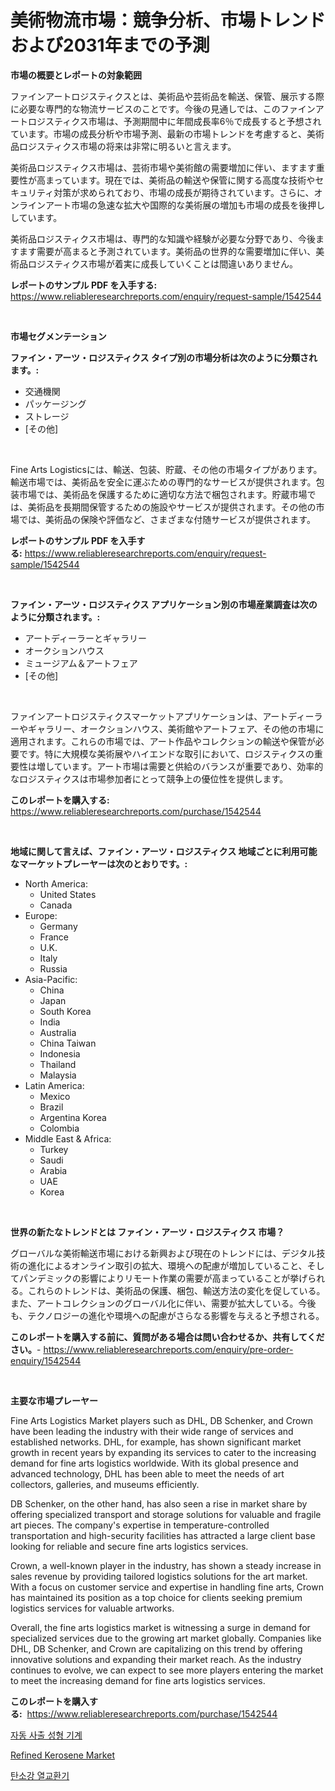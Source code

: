 <p><h1>美術物流市場：競争分析、市場トレンドおよび2031年までの予測</h1></p><p><strong>市場の概要とレポートの対象範囲</strong></p>
<p><p>ファインアートロジスティクスとは、美術品や芸術品を輸送、保管、展示する際に必要な専門的な物流サービスのことです。今後の見通しでは、このファインアートロジスティクス市場は、予測期間中に年間成長率6％で成長すると予想されています。市場の成長分析や市場予測、最新の市場トレンドを考慮すると、美術品ロジスティクス市場の将来は非常に明るいと言えます。</p><p>美術品ロジスティクス市場は、芸術市場や美術館の需要増加に伴い、ますます重要性が高まっています。現在では、美術品の輸送や保管に関する高度な技術やセキュリティ対策が求められており、市場の成長が期待されています。さらに、オンラインアート市場の急速な拡大や国際的な美術展の増加も市場の成長を後押ししています。</p><p>美術品ロジスティクス市場は、専門的な知識や経験が必要な分野であり、今後ますます需要が高まると予測されています。美術品の世界的な需要増加に伴い、美術品ロジスティクス市場が着実に成長していくことは間違いありません。</p></p>
<p><strong>レポートのサンプル PDF を入手する:</strong> <a href="https://www.reliableresearchreports.com/enquiry/request-sample/1542544">https://www.reliableresearchreports.com/enquiry/request-sample/1542544</a></p>
<p>&nbsp;</p>
<p><strong>市場セグメンテーション</strong></p>
<p><strong>ファイン・アーツ・ロジスティクス タイプ別の市場分析は次のように分類されます。:</strong></p>
<p><ul><li>交通機関</li><li>パッケージング</li><li>ストレージ</li><li>[その他]</li></ul></p>
<p>&nbsp;</p>
<p><p>Fine Arts Logisticsには、輸送、包装、貯蔵、その他の市場タイプがあります。輸送市場では、美術品を安全に運ぶための専門的なサービスが提供されます。包装市場では、美術品を保護するために適切な方法で梱包されます。貯蔵市場では、美術品を長期間保管するための施設やサービスが提供されます。その他の市場では、美術品の保険や評価など、さまざまな付随サービスが提供されます。</p></p>
<p><strong>レポートのサンプル PDF を入手する:</strong>&nbsp;<a href="https://www.reliableresearchreports.com/enquiry/request-sample/1542544">https://www.reliableresearchreports.com/enquiry/request-sample/1542544</a></p>
<p>&nbsp;</p>
<p><strong> ファイン・アーツ・ロジスティクス アプリケーション別の市場産業調査は次のように分類されます。:</strong></p>
<p><ul><li>アートディーラーとギャラリー</li><li>オークションハウス</li><li>ミュージアム＆アートフェア</li><li>[その他]</li></ul></p>
<p>&nbsp;</p>
<p><p>ファインアートロジスティクスマーケットアプリケーションは、アートディーラーやギャラリー、オークションハウス、美術館やアートフェア、その他の市場に適用されます。これらの市場では、アート作品やコレクションの輸送や保管が必要です。特に大規模な美術展やハイエンドな取引において、ロジスティクスの重要性は増しています。アート市場は需要と供給のバランスが重要であり、効率的なロジスティクスは市場参加者にとって競争上の優位性を提供します。</p></p>
<p><strong>このレポートを購入する:</strong>&nbsp; <a href="https://www.reliableresearchreports.com/purchase/1542544">https://www.reliableresearchreports.com/purchase/1542544</a></p>
<p>&nbsp;</p>
<p><strong>地域に関して言えば、ファイン・アーツ・ロジスティクス 地域ごとに利用可能なマーケットプレーヤーは次のとおりです。:</strong></p>
<p><ul>
    <li>
        North America:
        <ul>
            <li>United States</li>
            <li>Canada</li>
        </ul>
    </li>
    <li>
        Europe:
        <ul>
            <li>Germany</li>
            <li>France</li>
            <li>U.K.</li>
            <li>Italy</li>
            <li>Russia</li>
        </ul>
    </li>
    <li>
        Asia-Pacific:
        <ul>
            <li>China</li>
            <li>Japan</li>
            <li>South Korea</li>
            <li>India</li>
            <li>Australia</li>
            <li>China Taiwan</li>
            <li>Indonesia</li>
            <li>Thailand</li>
            <li>Malaysia</li>
        </ul>
    </li>
    <li>
        Latin America:
        <ul>
            <li>Mexico</li>
            <li>Brazil</li>
            <li>Argentina Korea</li>
            <li>Colombia</li>
        </ul>
    </li>
    <li>
        Middle East & Africa:
        <ul>
            <li>Turkey</li>
            <li>Saudi</li>
            <li>Arabia</li>
            <li>UAE</li>
            <li>Korea</li>
        </ul>
    </li>
    </ul></p>
<p>&nbsp;</p>
<p><strong>世界の新たなトレンドとは ファイン・アーツ・ロジスティクス 市場？</strong></p>
<p><p>グローバルな美術輸送市場における新興および現在のトレンドには、デジタル技術の進化によるオンライン取引の拡大、環境への配慮が増加していること、そしてパンデミックの影響によりリモート作業の需要が高まっていることが挙げられる。これらのトレンドは、美術品の保護、梱包、輸送方法の変化を促している。また、アートコレクションのグローバル化に伴い、需要が拡大している。今後も、テクノロジーの進化や環境への配慮がさらなる影響を与えると予想される。</p></p>
<p><strong>このレポートを購入する前に、質問がある場合は問い合わせるか、共有してください。</strong>- <a href="https://www.reliableresearchreports.com/enquiry/pre-order-enquiry/1542544">https://www.reliableresearchreports.com/enquiry/pre-order-enquiry/1542544</a></p>
<p>&nbsp;</p>
<p><strong>主要な市場プレーヤー</strong></p>
<p><p>Fine Arts Logistics Market players such as DHL, DB Schenker, and Crown have been leading the industry with their wide range of services and established networks. DHL, for example, has shown significant market growth in recent years by expanding its services to cater to the increasing demand for fine arts logistics worldwide. With its global presence and advanced technology, DHL has been able to meet the needs of art collectors, galleries, and museums efficiently.</p><p>DB Schenker, on the other hand, has also seen a rise in market share by offering specialized transport and storage solutions for valuable and fragile art pieces. The company's expertise in temperature-controlled transportation and high-security facilities has attracted a large client base looking for reliable and secure fine arts logistics services.</p><p>Crown, a well-known player in the industry, has shown a steady increase in sales revenue by providing tailored logistics solutions for the art market. With a focus on customer service and expertise in handling fine arts, Crown has maintained its position as a top choice for clients seeking premium logistics services for valuable artworks.</p><p>Overall, the fine arts logistics market is witnessing a surge in demand for specialized services due to the growing art market globally. Companies like DHL, DB Schenker, and Crown are capitalizing on this trend by offering innovative solutions and expanding their market reach. As the industry continues to evolve, we can expect to see more players entering the market to meet the increasing demand for fine arts logistics services.</p></p>
<p><strong>このレポートを購入する:</strong>&nbsp;&nbsp;<a href="https://www.reliableresearchreports.com/purchase/1542544">https://www.reliableresearchreports.com/purchase/1542544</a></p>
<p><p><a href="https://github.com/CorEmtymerich56566/Market-Research-Report-List-1/blob/main/694798815528.md">자동 사출 성형 기계</a></p><p><a href="https://picayune-night-cbd.notion.site/Refined-Kerosene-Market-Size-Global-Industry-Overview-Market-Segmentation-and-Forecast-2024-to-20-7ebc7758267a4225a73857245592f6e1">Refined Kerosene Market</a></p><p><a href="https://github.com/GabrielBlanda5656/Market-Research-Report-List-1/blob/main/460061615527.md">탄소강 열교환기</a></p></p>